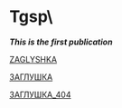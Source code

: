 # Tgsp\

***This is the first publication***

<a href="https://ziogsp.github.io/Tgsp/TestFolder/index.html" target="_blank">ZAGLYSHKA</a>


[ЗАГЛУШКА](https://ziogsp.github.io/Tgsp/TestFolder/index.html "САМОЛЕТ")


[ЗАГЛУШКА_404](https://ziogsp.github.io/Tgsp/TestFolder1/index.html)

